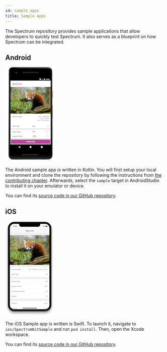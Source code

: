 ```yaml
---
id: sample_apps
title: Sample Apps
---
```


The Spectrum repository provides sample applications that allow developers to quickly test Spectrum. It also serves as a blueprint on how Spectrum can be integrated.

## Android

![Screenshot of the sample app running on Android](assets/sample_app_android_screen.png)

The Android sample app is written in Kotlin. You will first setup your local environment and clone the repository by following the instructions from [the contributing chapter](contributing_android.md). Afterwards, select the `sample` target in AndroidStudio to install it on your emulator or device.

You can find its [source code in our GitHub repository](https://github.com/facebookincubator/spectrum/tree/master/android/sample/src/main/java/com/facebook/spectrum/sample).

## iOS

![Screenshot of the sample app running on iOS](assets/sample_app_ios_screen.png)

The iOS Sample app is written is Swift. To launch it, navigate to `ios/SpectrumKitSample` and run `pod install`. Then, open the Xcode workspace.

You can find its [source code in our GitHub repository](https://github.com/facebookincubator/spectrum/tree/master/ios/SpectrumKitSample/SpectrumKitSample-iOS).
